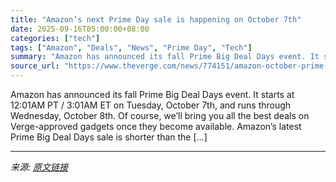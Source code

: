 ```yaml
---
title: "Amazon’s next Prime Day sale is happening on October 7th"
date: 2025-09-16T05:00:00+08:00
categories: ["tech"]
tags: ["Amazon", "Deals", "News", "Prime Day", "Tech"]
summary: "Amazon has announced its fall Prime Big Deal Days event. It starts at 12:01AM PT / 3:01AM ET on Tuesday, October 7th, and runs through Wednesday, October 8th. Of course, we’ll bring you all the best d"
source_url: "https://www.theverge.com/news/774151/amazon-october-prime-day-fall-dates-2025"
---
```


Amazon has announced its fall Prime Big Deal Days event. It starts at 12:01AM PT / 3:01AM ET on Tuesday, October 7th, and runs through Wednesday, October 8th. Of course, we’ll bring you all the best deals on Verge-approved gadgets once they become available. Amazon’s latest Prime Big Deal Days sale is shorter than the [&#8230;]

---

*来源: [原文链接](https://www.theverge.com/news/774151/amazon-october-prime-day-fall-dates-2025)*

